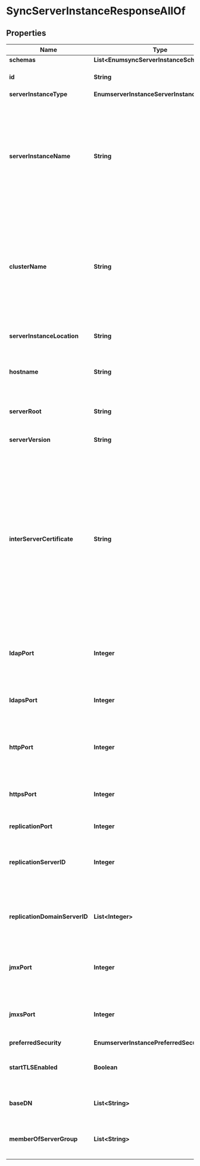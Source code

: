 

# SyncServerInstanceResponseAllOf


## Properties

| Name | Type | Description | Notes |
|------------ | ------------- | ------------- | -------------|
|**schemas** | **List&lt;EnumsyncServerInstanceSchemaUrn&gt;** |  |  [optional] |
|**id** | **String** | Name of the Server Instance |  [optional] |
|**serverInstanceType** | **EnumserverInstanceServerInstanceTypeProp** |  |  [optional] |
|**serverInstanceName** | **String** | The name of this Server Instance. The instance name needs to be unique if this server will be part of a topology of servers that are connected to each other. Once set, it may not be changed. |  [optional] |
|**clusterName** | **String** | The name of the cluster to which this Server Instance belongs. Server instances within the same cluster will share the same cluster-wide configuration. |  [optional] |
|**serverInstanceLocation** | **String** | Specifies the location for the Server Instance. |  [optional] |
|**hostname** | **String** | The name of the host where this Server Instance is installed. |  [optional] |
|**serverRoot** | **String** | The file system path where this Server Instance is installed. |  [optional] |
|**serverVersion** | **String** | The version of the server. |  [optional] |
|**interServerCertificate** | **String** | The public component of the certificate used by this instance to protect inter-server communication and to perform server-specific encryption. This will generally be managed by the server and should only be altered by administrators under explicit direction from Ping Identity support personnel. |  [optional] |
|**ldapPort** | **Integer** | The TCP port on which this server is listening for LDAP connections. |  [optional] |
|**ldapsPort** | **Integer** | The TCP port on which this server is listening for LDAP secure connections. |  [optional] |
|**httpPort** | **Integer** | The TCP port on which this server is listening for HTTP connections. |  [optional] |
|**httpsPort** | **Integer** | The TCP port on which this server is listening for HTTPS connections. |  [optional] |
|**replicationPort** | **Integer** | The replication TCP port. |  [optional] |
|**replicationServerID** | **Integer** | Specifies a unique identifier for the replication server on this server instance. |  [optional] |
|**replicationDomainServerID** | **List&lt;Integer&gt;** | Specifies a unique identifier for the Directory Server within the replication domain. |  [optional] |
|**jmxPort** | **Integer** | The TCP port on which this server is listening for JMX connections. |  [optional] |
|**jmxsPort** | **Integer** | The TCP port on which this server is listening for JMX secure connections. |  [optional] |
|**preferredSecurity** | **EnumserverInstancePreferredSecurityProp** |  |  [optional] |
|**startTLSEnabled** | **Boolean** | Indicates whether StartTLS is enabled on this server. |  [optional] |
|**baseDN** | **List&lt;String&gt;** | The set of base DNs under the root DSE. |  [optional] |
|**memberOfServerGroup** | **List&lt;String&gt;** | The set of groups of which this server is a member. |  [optional] |



